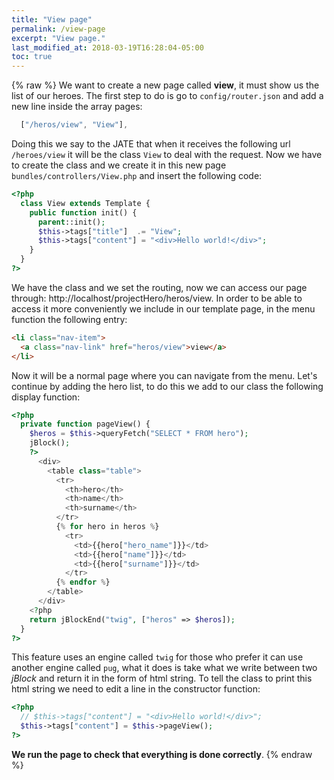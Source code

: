```yaml
---
title: "View page"
permalink: /view-page
excerpt: "View page."
last_modified_at: 2018-03-19T16:28:04-05:00
toc: true
---
```


{% raw %}
We want to create a new page called __view__, it must show us the list of our heroes. The first step to do is go to `config/router.json` and add a new line inside the array pages:
```js
  ["/heros/view", "View"],
```
Doing this we say to the JATE that when it receives the following url `/heroes/view`  it will be the class `View` to deal with the request. Now we have to create the class and we create it in this new page `bundles/controllers/View.php` and insert the following code:
```php
<?php
  class View extends Template {
    public function init() {
      parent::init();
      $this->tags["title"]  .= "View";
      $this->tags["content"] = "<div>Hello world!</div>";
    }
  }
?>
```
We have the class and we set the routing, now we can access our page through:
http://localhost/projectHero/heros/view.
In order to be able to access it more conveniently we include in our template page, in the menu function the following entry:
```html
<li class="nav-item">
  <a class="nav-link" href="heros/view">view</a>
</li>
```
Now it will be a normal page where you can navigate from the menu. Let's continue by adding the hero list, to do this we add to our class the following display function:
```php
<?php
  private function pageView() {
    $heros = $this->queryFetch("SELECT * FROM hero");
    jBlock();
    ?>
      <div>
        <table class="table">
          <tr>
            <th>hero</th>
            <th>name</th>
            <th>surname</th>
          </tr>
          {% for hero in heros %}
            <tr>
              <td>{{hero["hero_name"]}}</td>
              <td>{{hero["name"]}}</td>
              <td>{{hero["surname"]}}</td>
            </tr>
          {% endfor %}
        </table>
      </div>
    <?php
    return jBlockEnd("twig", ["heros" => $heros]);
  }
?>
```
This feature uses an engine called `twig` for those who prefer it can use another engine called `pug`, what it does is take what we write between two _jBlock_ and return it in the form of html string. To tell the class to print this html string we need to edit a line in the constructor function:
```php
<?php
  // $this->tags["content"] = "<div>Hello world!</div>";
  $this->tags["content"] = $this->pageView();
?>
```
__We run the page to check that everything is done correctly__.
{% endraw %}
